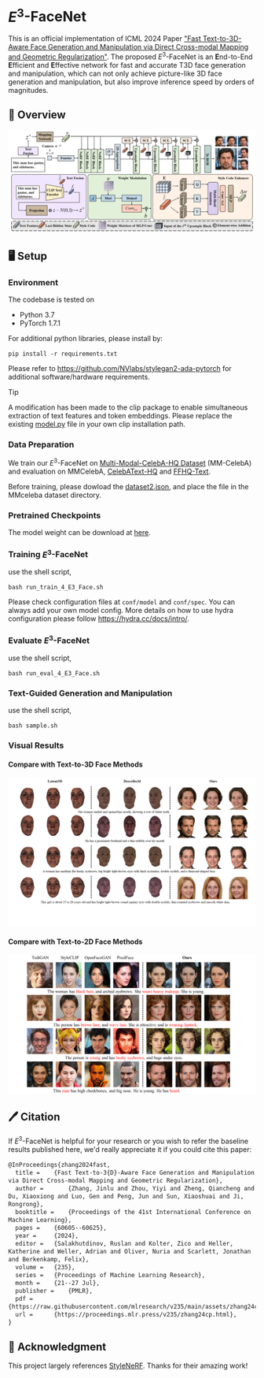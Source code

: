 # $E^3$-FaceNet
This is an official implementation of ICML 2024 Paper ["Fast Text-to-3D-Aware Face Generation and Manipulation via Direct Cross-modal Mapping and Geometric Regularization"](https://proceedings.mlr.press/v235/zhang24cp.html). The proposed $E^3$-FaceNet is an **E**nd-to-End **E**fficient and **E**ffective network for fast and accurate T3D face generation and manipulation, which can not only achieve picture-like 3D face generation and manipulation, but also improve inference speed by orders of magnitudes.



## 🚀 Overview
![](figure/overview-readme.png)



## 🖥️ Setup
### Environment
The codebase is tested on 
* Python 3.7
* PyTorch 1.7.1

For additional python libraries, please install by:

```
pip install -r requirements.txt
```

Please refer to https://github.com/NVlabs/stylegan2-ada-pytorch for additional software/hardware requirements.

> [!TIP]
> A modification has been made to the clip package to enable simultaneous extraction of text features and token embeddings. Please replace the existing [model.py](https://github.com/Aria-Zhangjl/E3-FaceNet/blob/main/model.py) file in your own clip installation path.

### Data Preparation
We train our $E^3$-FaceNet on [Multi-Modal-CelebA-HQ Dataset](https://github.com/IIGROUP/MM-CelebA-HQ-Dataset) (MM-CelebA) and evaluation on MMCelebA, [CelebAText-HQ](https://github.com/cripac-sjx/SEA-T2F) and [FFHQ-Text](https://github.com/Yutong-Zhou-cv/FFHQ-Text_Dataset). 

Before training, please dowload the [dataset2.json](https://drive.google.com/file/d/1MZda_8w96EAOWjwvGyTQBPzP1Dl9afdl/view?usp=sharing), and place the file in the MMceleba dataset directory.

### Pretrained Checkpoints
The model weight can be download at [here](https://drive.google.com/file/d/1msBAgRYo_o3yT9Nx1q86KMZRoboxkpxB/view?usp=sharing).

### Training $E^3$-FaceNet
use the shell script,

```
bash run_train_4_E3_Face.sh
```

Please check configuration files at ```conf/model``` and ```conf/spec```. You can always add your own model config. More details on how to use hydra configuration please follow https://hydra.cc/docs/intro/.

### Evaluate $E^3$-FaceNet

use the shell script,

```
bash run_eval_4_E3_Face.sh
```

### Text-Guided Generation and Manipulation

use the shell script,

```
bash sample.sh
```



### Visual Results

#### Compare with Text-to-3D Face Methods

<img src="figure/3D-readme.png" style="zoom:67%;" />

#### Compare with Text-to-2D Face Methods

<img src="figure/2D-readme.png" style="zoom: 67%;" />


## 🖊️ Citation
If $E^3$-FaceNet is helpful for your research or you wish to refer the baseline results published here, we'd really appreciate it if you could cite this paper:
```
@InProceedings{zhang2024fast,
  title = 	 {Fast Text-to-3{D}-Aware Face Generation and Manipulation via Direct Cross-modal Mapping and Geometric Regularization},
  author =       {Zhang, Jinlu and Zhou, Yiyi and Zheng, Qiancheng and Du, Xiaoxiong and Luo, Gen and Peng, Jun and Sun, Xiaoshuai and Ji, Rongrong},
  booktitle = 	 {Proceedings of the 41st International Conference on Machine Learning},
  pages = 	 {60605--60625},
  year = 	 {2024},
  editor = 	 {Salakhutdinov, Ruslan and Kolter, Zico and Heller, Katherine and Weller, Adrian and Oliver, Nuria and Scarlett, Jonathan and Berkenkamp, Felix},
  volume = 	 {235},
  series = 	 {Proceedings of Machine Learning Research},
  month = 	 {21--27 Jul},
  publisher =    {PMLR},
  pdf = 	 {https://raw.githubusercontent.com/mlresearch/v235/main/assets/zhang24cp/zhang24cp.pdf},
  url = 	 {https://proceedings.mlr.press/v235/zhang24cp.html},
}

```

## 🎫 Acknowledgment
This project largely references [StyleNeRF](https://github.com/facebookresearch/StyleNeRF). Thanks for their amazing work!
